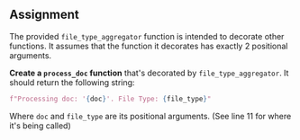 ## Assignment

The provided `file_type_aggregator` function is intended to decorate other functions. It assumes that the function it decorates has exactly 2 positional arguments.

**Create a `process_doc` function** that's decorated by `file_type_aggregator`. It should return the following string:

```python
f"Processing doc: '{doc}'. File Type: {file_type}"
```

Where `doc` and `file_type` are its positional arguments. (See line 11 for where it's being called)
